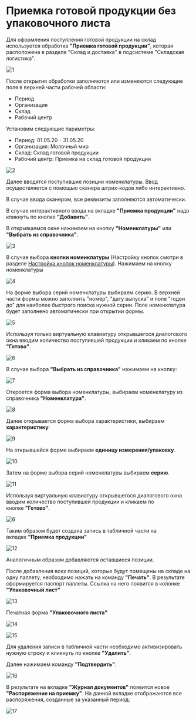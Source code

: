 # Приемка готовой продукции без упаковочного листа

Для оформления поступления готовой продукции на склад используется обработка **"Приемка готовой продукции"**, которая расположена в разделе "Склад и доставка" в подсистеме "Складская логистика".

![1](PriemkaBezYpakLista.assets/1.png)

После открытия обработки заполняются или изменяются следующие поля в верхней части рабочей области:

- Период
- Организация
- Склад
- Рабочий центр

Установим следующие параметры:

- Период: 01.05.20 - 31.05.20
- Организация: Молочный мир
- Склад: Склад готовой продукции
- Рабочий центр: Приемка на склад готовой продукции

![2](PriemkaBezYpakLista.assets/2.png)

Далее вводятся поступившие позиции номенклатуры. 
Ввод осуществляется с помощью сканера штрих-кодов либо интерактивно. 

В случае ввода сканером, все реквизиты заполняются автоматически. 

В случае интерактивного ввода на вкладке **"Приемка продукции"** надо кликнуть по кнопке **"Добавить"**. 

В открывшемся окне нажимаем на кнопку **"Номенклатуры"** или **"Выбрать из справочника"**.

![3](PriemkaBezYpakLista.assets/3.png)

В случае выбора **кнопки номенклатуры** (Настройку кнопок смотри в разделе [Настройка кнопок номенклатуры](../../../CommonInformation/NastroikaKnopokNomenklature.md)). Нажимаем на кнопку номенклатуры

![4](PriemkaBezYpakLista.assets/4.png)

На форме выбора серий номенклатуры выбираем серию. В верхней части формы можно заполнить "номер", "дату выпуска" и поле "годен до" для наиболее быстрого поиска нужной серии. 
Поле номенклатура будет заполнено автоматически при открытии формы.

![5](PriemkaBezYpakLista.assets/5.png)

Используя только виртуальную клавиатуру открывшегося диалогового окна вводим количество поступившей продукции и кликаем по кнопке **"Готово"**.

![6](PriemkaBezYpakLista.assets/6.png)

В случае выбора **"Выбрать из справочника"** нажимаем на кнопку:

![7](PriemkaBezYpakLista.assets/7.png)

Откроется форма выбора номенклатуры, выбираем номенклатуру из справочника **"Номенклатура"**.

![8](PriemkaBezYpakLista.assets/8.png)

Далее открывается форма выбора характеристики, выбираем **характеристику**:

![9](PriemkaBezYpakLista.assets/9.png)

На открывшейся форме выбираем **единицу измерения/упаковку**.

![10](PriemkaBezYpakLista.assets/10.png)

Затем на форме выбора серий номенклатуры выбираем **серию**.

![11](PriemkaBezYpakLista.assets/11.png)

Используя виртуальную клавиатуру открывшегося диалогового окна вводим количество поступившей продукции и кликаем по кнопке **"Готово"**.

![6](PriemkaBezYpakLista.assets/6.png)

Таким образом будет создана запись в табличной части на вкладке **"Приемка продукции"**

![12](PriemkaBezYpakLista.assets/12.png)

Аналогичным образом добавляются оставшиеся позиции.

После добавления всех позиций, которые будут помещены на складе на одну паллету, необходимо нажать на команду **"Печать"**. В результате сформируется паспорт паллеты. Ссылка на него появится в колонке **"Упаковочный лист"**

![13](PriemkaBezYpakLista.assets/13.png)

Печатная форма **"Упаковочного листа"**

![14](PriemkaBezYpakLista.assets/14.png)

![15](PriemkaBezYpakLista.assets/15.png)


Для удаления записи в табличной части необходимо активизировать нужную строку и кликнуть по кнопке **"Удалить"**.

Далее нажимаем команду **"Подтвердить"**. 

![16](PriemkaBezYpakLista.assets/16.png) 

В результате на вкладке **"Журнал документов"** появится новое **"Распоряжение на приемку"**. На данной вкладке отображаются все распоряжения, созданные за указанный период:

![17](PriemkaBezYpakLista.assets/17.png)